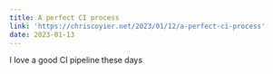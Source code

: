 ```yaml
---
title: A perfect CI process
link: 'https://chriscoyier.net/2023/01/12/a-perfect-ci-process'
date: 2023-01-13
---
```


﻿I love a good CI pipeline these days
